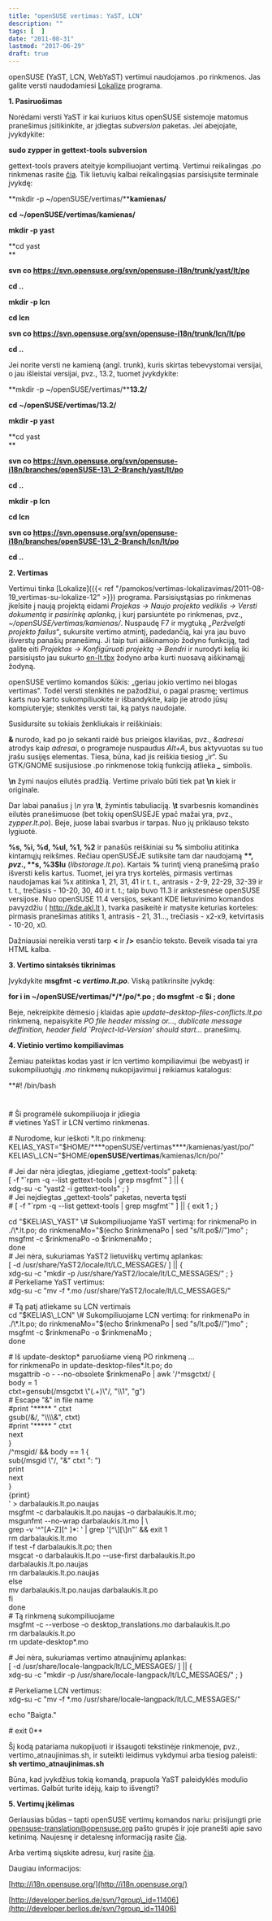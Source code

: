 ```yaml
---
title: "openSUSE vertimas: YaST, LCN"
description: ""
tags: [  ]
date: "2011-08-31"
lastmod: "2017-06-29"
draft: true
---
```



openSUSE (YaST, LCN, WebYaST) vertimui naudojamos .po rinkmenos. Jas galite versti naudodamiesi [Lokalize](index.php?option=com_content&view=article&id=76:vertimas-su-lokalize-12&catid=20:programos&Itemid=2) programa.


**1\. Pasiruošimas**

Norėdami versti YaST ir kai kuriuos kitus openSUSE sistemoje matomus pranešimus įsitikinkite, ar įdiegtas _subversion_ paketas. Jei abejojate, įvykdykite:

**sudo zypper in gettext-tools subversion**  

gettext-tools pravers ateityje kompiliuojant vertimą. Vertimui reikalingas .po rinkmenas rasite [čia](https://svn.opensuse.org/svn/opensuse-i18n). Tik lietuvių kalbai reikalingąsias parsisiųsite terminale įvykdę:

**mkdir -p ~/openSUSE/vertimas/******kamienas/****

**cd** **~/openSUSE/vertimas/kamienas/**

**mkdir -p yast**

**cd yast  
**

**svn co https://svn.opensuse.org/svn/opensuse-i18n/trunk/yast/lt/po**

**cd ..**

**mkdir -p lcn**

**cd lcn**

**svn co https://svn.opensuse.org/svn/opensuse-i18n/trunk/lcn/lt/po**

**cd ..**

Jei norite versti ne kamieną (angl. trunk), kuris skirtas tebevystomai versijai, o jau išleistai versijai, pvz., 13.2, tuomet įvykdykite:

**mkdir -p ~/openSUSE/vertimas/******13.2/****

**cd** **~/openSUSE/vertimas/13.2/**

**mkdir -p yast**

**cd yast  
**

**svn co https://svn.opensuse.org/svn/opensuse-i18n/branches/openSUSE-13\_2-Branch/yast/lt/po**

**cd ..**

**mkdir -p lcn**

**cd lcn**

**svn co https://svn.opensuse.org/svn/opensuse-i18n/branches/openSUSE-13\_2-Branch/lcn/lt/po**

**cd ..**

**2\. Vertimas**

Vertimui tinka [Lokalize]({{< ref "/pamokos/vertimas-lokalizavimas/2011-08-19_vertimas-su-lokalize-12" >}}) programa. Parsisiųstąsias po rinkmenas įkelsite į naują projektą eidami _Projekas → Naujo projekto vediklis → Versti dokumentą_ ir _pasirinkę aplanką_, į kurį parsiuntėte po rinkmenas, pvz., _~/openSUSE/vertimas/kamienas/_. Nuspaudę F7 ir mygtuką _„Peržvelgti projekto failus“_, sukursite vertimo atmintį, padedančią, kai yra jau buvo išverstų panašių pranešimų. Ji taip turi aiškinamojo žodyno funkciją, tad galite eiti _Projektas → Konfigūruoti projektą → Bendri_ ir nurodyti kelią iki parsisiųsto jau sukurto [en-lt.tbx](/Dokumentai/en-lt.tbx) žodyno arba kurti nuosavą aiškinamąjį žodyną.

openSUSE vertimo komandos šūkis: „geriau jokio vertimo nei blogas vertimas“. Todėl versti stenkitės ne pažodžiui, o pagal prasmę; vertimus karts nuo karto sukompiliuokite ir išbandykite, kaip jie atrodo jūsų kompiuteryje; stenkitės versti tai, ką patys naudojate.

Susidursite su tokiais ženkliukais ir reiškiniais:

**&** nurodo, kad po jo sekanti raidė bus prieigos klavišas, pvz., _&adresai_ atrodys kaip _adresai_, o programoje nuspaudus _Alt+A_, bus aktyvuotas su tuo įrašu susijęs elementas. Tiesa, būna, kad jis reiškia tiesiog „ir“. Su GTK/GNOME susijusiose .po rinkmenose tokią funkciją atlieka **_\__** simbolis.

**\\n** žymi naujos eilutės pradžią. Vertime privalo būti tiek pat **\\n** kiek ir originale.

Dar labai panašus į _\\n_ yra **\\t**, žymintis tabuliaciją. **\\t** svarbesnis komandinės eilutės pranešimuose (bet tokių openSUSĖJE ypač mažai yra, pvz., _zypper.lt.po_). Beje, juose labai svarbus ir tarpas. Nuo jų priklauso teksto lygiuotė.

**%s, %i, %d, %ul, %1, %2** ir panašūs reiškiniai su **%** simboliu atitinka kintamųjų reikšmes. Rečiau openSUSĖJE sutiksite tam dar naudojamą **$**, pvz., **%1$s, %3$lu** (_libstorage.lt.po_). Kartais **%** turintį vieną pranešimą prašo išversti kelis kartus. Tuomet, jei yra trys kortelės, pirmasis vertimas naudojamas kai %x atitinka 1, 21, 31, 41 ir t. t., antrasis - 2-9, 22-29, 32-39 ir t. t., trečiasis - 10-20, 30, 40 ir t. t.; taip buvo 11.3 ir ankstesnėse openSUSE versijose. Nuo openSUSE 11.4 versijos, sekant KDE lietuvinimo komandos pavyzdžiu ( http://kde.akl.lt ), tvarka pasikeitė ir matysite keturias korteles: pirmasis pranešimas atitiks 1, antrasis - 21, 31..., trečiasis - x2-x9, ketvirtasis - 10-20, x0.

Dažniausiai nereikia versti tarp **<** ir **/>** esančio teksto. Beveik visada tai yra HTML kalba.

**3\. Vertimo sintaksės tikrinimas**

Įvykdykite **msgfmt -c _vertimo.lt.po_**. Viską patikrinsite įvykdę:

**for i in ~/openSUSE/vertimas/\*/\*/po/\*.po ; do msgfmt -c $i ; done**

Beje, nekreipkite dėmesio į klaidas apie _update-desktop-files-conflicts.lt.po_ rinkmeną, nepaisykite _PO file header missing or..._, _dublicate message deffinition, header field \`Project-Id-Version' should start..._ pranešimų.

**4\. Vietinio vertimo kompiliavimas**

Žemiau pateiktas kodas yast ir lcn vertimo kompiliavimui (be webyast) ir sukompiliuotųjų _.mo_ rinkmenų nukopijavimui į reikiamus katalogus:

**#! /bin/bash  
#  
\# Ši programėlė sukompiliuoja ir įdiegia  
\# vietines YaST ir LCN vertimo rinkmenas.  
  
\# Nurodome, kur ieškoti \*.lt.po rinkmenų:  
KELIAS\_YAST="$HOME/****openSUSE/vertimas****/kamienas/yast/po/"  
KELIAS\_LCN="$HOME/****openSUSE/vertimas****/kamienas/lcn/po/"  
  
\# Jei dar nėra įdiegtas, įdiegiame „gettext-tools“ paketą:  
\[ -f "\`rpm -q --list gettext-tools | grep msgfmt\`" \] || {  
 xdg-su -c "yast2 -i gettext-tools" ; }  
\# Jei neįdiegtas „gettext-tools“ paketas, neverta tęsti  
\# \[ -f "\`rpm -q --list gettext-tools | grep msgfmt\`" \] || { exit 1 ; }  
  
cd "$KELIAS\_YAST"  
\# Sukompiliuojame YaST vertimą:  
for rinkmenaPo in ./\*.lt.po; do   
 rinkmenaMo="$(echo $rinkmenaPo | sed "s/lt.po$//")mo" ;  
 msgfmt -c $rinkmenaPo -o $rinkmenaMo ;  
done  
\# Jei nėra, sukuriamas YaST2 lietuviškų vertimų aplankas:  
\[ -d /usr/share/YaST2/locale/lt/LC\_MESSAGES/ \] || {  
 xdg-su -c "mkdir -p /usr/share/YaST2/locale/lt/LC\_MESSAGES/" ; }  
\# Perkeliame YaST vertimus:  
xdg-su -c "mv -f \*.mo /usr/share/YaST2/locale/lt/LC\_MESSAGES/"  
  
\# Tą patį atliekame su LCN vertimais  
cd "$KELIAS\_LCN"  
\# Sukompiliuojame LCN vertimą:  
for rinkmenaPo in ./\*.lt.po; do   
 rinkmenaMo="$(echo $rinkmenaPo | sed "s/lt.po$//")mo" ;  
 msgfmt -c $rinkmenaPo -o $rinkmenaMo ;  
done  
  
\# Iš update-desktop\* paruošiame vieną PO rinkmeną ...  
for rinkmenaPo in update-desktop-files\*.lt.po; do  
 msgattrib -o - --no-obsolete $rinkmenaPo | awk '/^msgctxt/ {  
body = 1  
ctxt=gensub(/msgctxt \\"(.+)\\"/, "\\\\1", "g")  
\# Escape "&" in file name  
#print "\*\*\*\*\* " ctxt  
gsub(/&/, "\\\\\\\\&", ctxt)  
#print "\*\*\*\*\* " ctxt  
next  
}  
/^msgid/ && body == 1 {  
sub(/msgid \\"/, "&" ctxt ": ")  
print  
next  
}  
{print}  
' > darbalaukis.lt.po.naujas  
 msgfmt -c darbalaukis.lt.po.naujas -o darbalaukis.lt.mo;  
 msgunfmt --no-wrap darbalaukis.lt.mo | \\  
 grep -v '^"\[A-Z\]\[^ \]\*: ' | grep '\[^\\\]\[\\\]n"' && exit 1  
 rm darbalaukis.lt.mo  
 if test -f darbalaukis.lt.po; then  
 msgcat -o darbalaukis.lt.po --use-first darbalaukis.lt.po darbalaukis.lt.po.naujas  
 rm darbalaukis.lt.po.naujas  
 else  
 mv darbalaukis.lt.po.naujas darbalaukis.lt.po  
 fi  
done  
\# Tą rinkmeną sukompiliuojame  
msgfmt -c --verbose -o desktop\_translations.mo darbalaukis.lt.po  
rm darbalaukis.lt.po  
rm update-desktop\*.mo  
  
\# Jei nėra, sukuriamas vertimo atnaujinimų aplankas:  
\[ -d /usr/share/locale-langpack/lt/LC\_MESSAGES/ \] || {  
 xdg-su -c "mkdir -p /usr/share/locale-langpack/lt/LC\_MESSAGES/" ; }  
  
\# Perkeliame LCN vertimus:  
xdg-su -c "mv -f \*.mo /usr/share/locale-langpack/lt/LC\_MESSAGES/"  
  
echo "Baigta."  
  
\# exit 0**  

Šį kodą patariama nukopijuoti ir išsaugoti tekstinėje rinkmenoje, pvz., vertimo\_atnaujinimas.sh, ir suteikti leidimus vykdymui arba tiesiog paleisti:  
**sh vertimo\_atnaujinimas.sh**

Būna, kad įvykdžius tokią komandą, prapuola YaST paleidyklės modulio vertimas. Galbūt turite idėjų, kaip to išvengti?

**5\. Vertimų įkėlimas**

Geriausias būdas – tapti openSUSE vertimų komandos nariu: prisijungti prie [opensuse-translation@opensuse.org](mailto:opensuse-translation@opensuse.org) pašto grupės ir joje pranešti apie savo ketinimą. Naujesnę ir detalesnę informaciją rasite [čia](http://en.opensuse.org/openSUSE:Localization_guide).

Arba vertimą siųskite adresu, kurį rasite [čia](http://en.opensuse.org/OpenSUSE_Localization_Teams).

Daugiau informacijos:

[http://i18n.opensuse.org/](http://i18n.opensuse.org/)

[http://developer.berlios.de/svn/?group\_id=11406](http://developer.berlios.de/svn/?group_id=11406)
